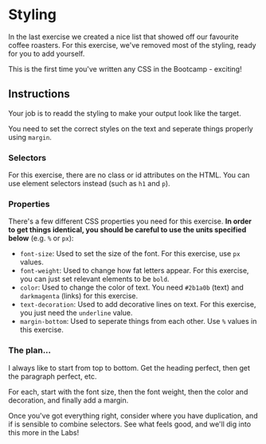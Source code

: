 # Styling

In the last exercise we created a nice list that showed off our favourite coffee roasters. For this exercise, we've removed most of the styling, ready for you to add yourself.

This is the first time you've written any CSS in the Bootcamp - exciting!

## Instructions

Your job is to readd the styling to make your output look like the target.

You need to set the correct styles on the text and seperate things properly using `margin`.

### Selectors

For this exercise, there are no class or id attributes on the HTML.
You can use element selectors instead (such as `h1` and `p`).

### Properties

There's a few different CSS properties you need for this exercise. **In order to get things identical, you should be careful to use the units specified below** (e.g. `%` or `px`):

- `font-size`: Used to set the size of the font. For this exercise, use `px` values.
- `font-weight`: Used to change how fat letters appear. For this exercise, you can just set relevant elements to be `bold`.
- `color`: Used to change the color of text. You need `#2b1a0b` (text) and `darkmagenta` (links) for this exercise.
- `text-decoration`: Used to add decorative lines on text. For this exercise, you just need the `underline` value.
- `margin-bottom`: Used to seperate things from each other. Use `%` values in this exercise.

### The plan...

I always like to start from top to bottom. Get the heading perfect, then get the paragraph perfect, etc.

For each, start with the font size, then the font weight, then the color and decoration, and finally add a margin.

Once you've got everything right, consider where you have duplication, and if is sensible to combine selectors. See what feels good, and we'll dig into this more in the Labs!
